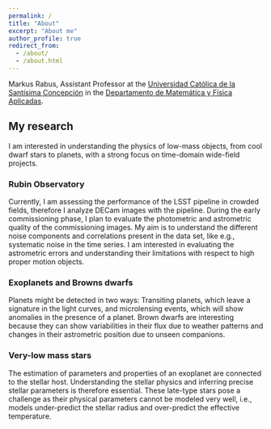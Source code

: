 ```yaml
---
permalink: /
title: "About"
excerpt: "About me"
author_profile: true
redirect_from: 
  - /about/
  - /about.html
---
```

Markus Rabus, Assistant Professor at the [Universidad Católica de la Santísima Concepción](https://ucsc.cl/) in the [Departamento de Matemática y Física Aplicadas](https://dmfa.ucsc.cl/).


## My research

I am interested in understanding the physics of low-mass objects, from cool dwarf stars to planets, with a strong focus on time-domain wide-field projects.

### Rubin Observatory

Currently, I am assessing the performance of the LSST pipeline in crowded fields, therefore I analyze DECam images with the pipeline. During the early commissioning phase, I plan to evaluate the photometric and astrometric quality of the commissioning images. My aim is to understand the different noise components and correlations present in the data set, like e.g., systematic noise in the time series. I am interested in evaluating the astrometric errors and understanding their limitations with respect to high proper motion objects. 

### Exoplanets and Browns dwarfs

Planets might be detected in two ways: Transiting planets, which leave a signature in the light curves, and microlensing events, which will show anomalies in the presence of a planet. Brown dwarfs are interesting because they can show variabilities in their flux due to weather patterns and changes in their astrometric position due to unseen companions.  

### Very-low mass stars

The estimation of parameters and properties of an exoplanet are connected to the stellar host. Understanding the stellar physics and inferring precise stellar parameters is therefore essential. These late-type stars pose a challenge as their physical parameters cannot be modeled very well, i.e., models under-predict the stellar radius and over-predict the effective temperature. 

